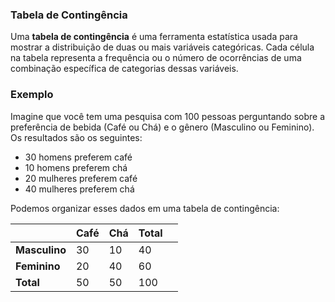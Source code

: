 ### Tabela de Contingência
Uma **tabela de contingência** é uma ferramenta estatística usada para mostrar a distribuição de duas ou mais variáveis categóricas. Cada célula na tabela representa a frequência ou o número de ocorrências de uma combinação específica de categorias dessas variáveis.
### Exemplo
Imagine que você tem uma pesquisa com 100 pessoas perguntando sobre a preferência de bebida (Café ou Chá) e o gênero (Masculino ou Feminino). Os resultados são os seguintes:
- 30 homens preferem café
- 10 homens preferem chá
- 20 mulheres preferem café
- 40 mulheres preferem chá

Podemos organizar esses dados em uma tabela de contingência:

|               | **Café** | **Chá** | **Total** |     |
| ------------- | -------- | ------- | --------- | --- |
| **Masculino** | 30       | 10      | 40        |     |
| **Feminino**  | 20       | 40      | 60        |     |
| **Total**     | 50       | 50      | 100       |     |
